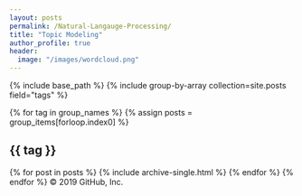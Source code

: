 ```yaml
---
layout: posts
permalink: /Natural-Langauge-Processing/
title: "Topic Modeling"
author_profile: true
header:
  image: "/images/wordcloud.png"
---
```

{% include base_path %}
{% include group-by-array collection=site.posts field="tags" %}

{% for tag in group_names %}
  {% assign posts = group_items[forloop.index0] %}
  <h2 id="{{ tag | slugify }}" class="archive__subtitle">{{ tag }}</h2>
  {% for post in posts %}
    {% include archive-single.html %}
  {% endfor %}
{% endfor %}
© 2019 GitHub, Inc.
